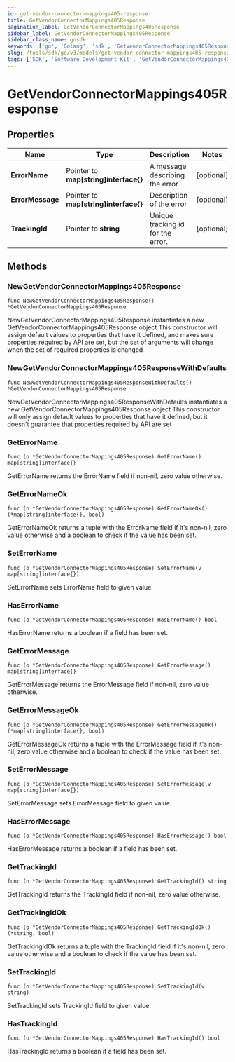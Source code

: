 ```yaml
---
id: get-vendor-connector-mappings405-response
title: GetVendorConnectorMappings405Response
pagination_label: GetVendorConnectorMappings405Response
sidebar_label: GetVendorConnectorMappings405Response
sidebar_class_name: gosdk
keywords: ['go', 'Golang', 'sdk', 'GetVendorConnectorMappings405Response', 'GetVendorConnectorMappings405Response'] 
slug: /tools/sdk/go/v3/models/get-vendor-connector-mappings405-response
tags: ['SDK', 'Software Development Kit', 'GetVendorConnectorMappings405Response', 'GetVendorConnectorMappings405Response']
---
```


# GetVendorConnectorMappings405Response

## Properties

Name | Type | Description | Notes
------------ | ------------- | ------------- | -------------
**ErrorName** | Pointer to **map[string]interface{}** | A message describing the error | [optional] 
**ErrorMessage** | Pointer to **map[string]interface{}** | Description of the error | [optional] 
**TrackingId** | Pointer to **string** | Unique tracking id for the error. | [optional] 

## Methods

### NewGetVendorConnectorMappings405Response

`func NewGetVendorConnectorMappings405Response() *GetVendorConnectorMappings405Response`

NewGetVendorConnectorMappings405Response instantiates a new GetVendorConnectorMappings405Response object
This constructor will assign default values to properties that have it defined,
and makes sure properties required by API are set, but the set of arguments
will change when the set of required properties is changed

### NewGetVendorConnectorMappings405ResponseWithDefaults

`func NewGetVendorConnectorMappings405ResponseWithDefaults() *GetVendorConnectorMappings405Response`

NewGetVendorConnectorMappings405ResponseWithDefaults instantiates a new GetVendorConnectorMappings405Response object
This constructor will only assign default values to properties that have it defined,
but it doesn't guarantee that properties required by API are set

### GetErrorName

`func (o *GetVendorConnectorMappings405Response) GetErrorName() map[string]interface{}`

GetErrorName returns the ErrorName field if non-nil, zero value otherwise.

### GetErrorNameOk

`func (o *GetVendorConnectorMappings405Response) GetErrorNameOk() (*map[string]interface{}, bool)`

GetErrorNameOk returns a tuple with the ErrorName field if it's non-nil, zero value otherwise
and a boolean to check if the value has been set.

### SetErrorName

`func (o *GetVendorConnectorMappings405Response) SetErrorName(v map[string]interface{})`

SetErrorName sets ErrorName field to given value.

### HasErrorName

`func (o *GetVendorConnectorMappings405Response) HasErrorName() bool`

HasErrorName returns a boolean if a field has been set.

### GetErrorMessage

`func (o *GetVendorConnectorMappings405Response) GetErrorMessage() map[string]interface{}`

GetErrorMessage returns the ErrorMessage field if non-nil, zero value otherwise.

### GetErrorMessageOk

`func (o *GetVendorConnectorMappings405Response) GetErrorMessageOk() (*map[string]interface{}, bool)`

GetErrorMessageOk returns a tuple with the ErrorMessage field if it's non-nil, zero value otherwise
and a boolean to check if the value has been set.

### SetErrorMessage

`func (o *GetVendorConnectorMappings405Response) SetErrorMessage(v map[string]interface{})`

SetErrorMessage sets ErrorMessage field to given value.

### HasErrorMessage

`func (o *GetVendorConnectorMappings405Response) HasErrorMessage() bool`

HasErrorMessage returns a boolean if a field has been set.

### GetTrackingId

`func (o *GetVendorConnectorMappings405Response) GetTrackingId() string`

GetTrackingId returns the TrackingId field if non-nil, zero value otherwise.

### GetTrackingIdOk

`func (o *GetVendorConnectorMappings405Response) GetTrackingIdOk() (*string, bool)`

GetTrackingIdOk returns a tuple with the TrackingId field if it's non-nil, zero value otherwise
and a boolean to check if the value has been set.

### SetTrackingId

`func (o *GetVendorConnectorMappings405Response) SetTrackingId(v string)`

SetTrackingId sets TrackingId field to given value.

### HasTrackingId

`func (o *GetVendorConnectorMappings405Response) HasTrackingId() bool`

HasTrackingId returns a boolean if a field has been set.


